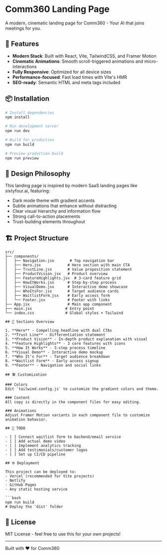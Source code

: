 # Comm360 Landing Page

A modern, cinematic landing page for Comm360 - Your AI that joins meetings for you.

## 🚀 Features

- **Modern Stack**: Built with React, Vite, TailwindCSS, and Framer Motion
- **Cinematic Animations**: Smooth scroll-triggered animations and micro-interactions
- **Fully Responsive**: Optimized for all device sizes
- **Performance-focused**: Fast load times with Vite's HMR
- **SEO-ready**: Semantic HTML and meta tags included

## 📦 Installation

```bash
# Install dependencies
npm install

# Run development server
npm run dev

# Build for production
npm run build

# Preview production build
npm run preview
```

## 🎨 Design Philosophy

This landing page is inspired by modern SaaS landing pages like sixtyfour.ai, featuring:

- Dark mode theme with gradient accents
- Subtle animations that enhance without distracting
- Clear visual hierarchy and information flow
- Strong call-to-action placements
- Trust-building elements throughout

## 🏗️ Project Structure

```
src/
├── components/
│   ├── Navigation.jsx       # Top navigation bar
│   ├── Hero.jsx            # Hero section with main CTA
│   ├── TrustLine.jsx       # Value proposition statement
│   ├── ProductVision.jsx   # Product overview
│   ├── FeatureHighlights.jsx  # 3-card feature grid
│   ├── HowItWorks.jsx      # Step-by-step process
│   ├── VisualDemo.jsx      # Interactive demo showcase
│   ├── WhoItsFor.jsx       # Target audience cards
│   ├── WaitlistForm.jsx    # Early access form
│   └── Footer.jsx          # Footer with links
├── App.jsx                 # Main app component
├── main.jsx               # Entry point
└── index.css              # Global styles + Tailwind

## 🎯 Sections Overview

1. **Hero** - Compelling headline with dual CTAs
2. **Trust Line** - Differentiation statement
3. **Product Vision** - In-depth product explanation with visual
4. **Feature Highlights** - 3 core features with icons
5. **How It Works** - 3-step process timeline
6. **Visual Demo** - Interactive demo mockup
7. **Who It's For** - Target audience breakdown
8. **Waitlist Form** - Early access signup
9. **Footer** - Navigation and social links

## 🛠️ Customization

### Colors
Edit `tailwind.config.js` to customize the gradient colors and theme.

### Content
All copy is directly in the component files for easy editing.

### Animations
Adjust Framer Motion variants in each component file to customize animation behavior.

## 📝 TODO

- [ ] Connect waitlist form to backend/email service
- [ ] Add actual demo video
- [ ] Implement analytics tracking
- [ ] Add testimonials/customer logos
- [ ] Set up CI/CD pipeline

## 🌐 Deployment

This project can be deployed to:
- Vercel (recommended for Vite projects)
- Netlify
- GitHub Pages
- Any static hosting service

```bash
npm run build
# Deploy the 'dist' folder
```

## 📄 License

MIT License - feel free to use this for your own projects!

---

Built with ❤️ for Comm360
